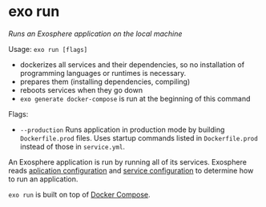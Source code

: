 # exo run

_Runs an Exosphere application on the local machine_

Usage: `exo run [flags]`

- dockerizes all services and their dependencies,
  so no installation of programming languages or runtimes is necessary.
- prepares them (installing dependencies, compiling)
- reboots services when they go down
- `exo generate docker-compose` is run at the beginning of this command

Flags:
- `--production`   Runs application in production mode by building `Dockerfile.prod` files. Uses startup commands listed in `Dockerfile.prod` instead of those in `service.yml`.

An Exosphere application is run by running all of its services.
Exosphere reads [aplication configuration](documentation/configuration_files/application.md) and [service configuration](documentation/configuration_files/service.md) to determine how to run an application.

`exo run` is built on top of [Docker Compose](https://docs.docker.com/compose).

